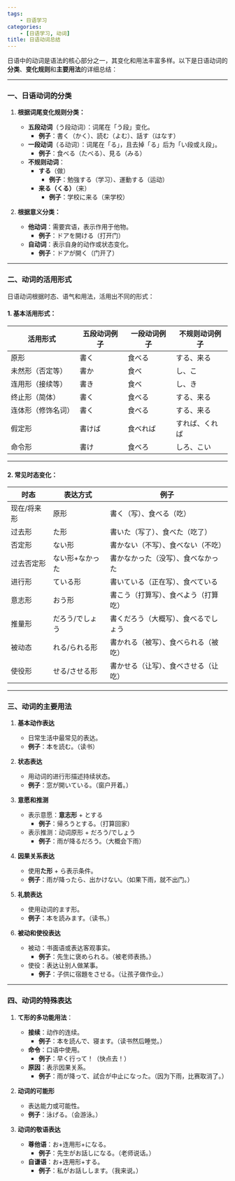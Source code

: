 ```yaml
---
tags:
    - 日语学习
categories:
    - [日语学习, 动词]
title: 日语动词总结
---
```


日语中的动词是语法的核心部分之一，其变化和用法丰富多样。以下是日语动词的**分类**、**变化规则**和**主要用法**的详细总结：

---

### 一、**日语动词的分类**

1. **根据词尾变化规则分类：**

    - **五段动词**（う段动词）：词尾在「う段」变化。
        - **例子**：書く（かく）、読む（よむ）、話す（はなす）
    - **一段动词**（る动词）：词尾在「る」，且去掉「る」后为「い段或え段」。
        - **例子**：食べる（たべる）、見る（みる）
    - **不规则动词**：
        - **する**（做）
            - **例子**：勉強する（学习）、運動する（运动）
        - **来る（くる）**（来）
            - **例子**：学校に来る（来学校）

2. **根据意义分类：**
    - **他动词**：需要宾语，表示作用于他物。
        - **例子**：ドアを開ける（打开门）
    - **自动词**：表示自身的动作或状态变化。
        - **例子**：ドアが開く（门开了）

---

### 二、**动词的活用形式**

日语动词根据时态、语气和用法，活用出不同的形式：

#### 1. **基本活用形式**：

| 活用形式           | 五段动词例子 | 一段动词例子 | 不规则动词例子 |
| ------------------ | ------------ | ------------ | -------------- |
| 原形               | 書く         | 食べる       | する、来る     |
| 未然形（否定等）   | 書か         | 食べ         | し、こ         |
| 连用形（接续等）   | 書き         | 食べ         | し、き         |
| 终止形（简体）     | 書く         | 食べる       | する、来る     |
| 连体形（修饰名词） | 書く         | 食べる       | する、来る     |
| 假定形             | 書けば       | 食べれば     | すれば、くれば |
| 命令形             | 書け         | 食べろ       | しろ、こい     |

---

#### 2. **常见时态变化**：

| 时态        | 表达方式        | 例子                                 |
| ----------- | --------------- | ------------------------------------ |
| 现在/将来形 | 原形            | 書く（写）、食べる（吃）             |
| 过去形      | た形            | 書いた（写了）、食べた（吃了）       |
| 否定形      | ない形          | 書かない（不写）、食べない（不吃）   |
| 过去否定形  | ない形+なかった | 書かなかった（没写）、食べなかった   |
| 进行形      | ている形        | 書いている（正在写）、食べている     |
| 意志形      | おう形          | 書こう（打算写）、食べよう（打算吃） |
| 推量形      | だろう/でしょう | 書くだろう（大概写）、食べるでしょう |
| 被动态      | れる/られる形   | 書かれる（被写）、食べられる（被吃） |
| 使役形      | せる/させる形   | 書かせる（让写）、食べさせる（让吃） |

---

### 三、**动词的主要用法**

1. **基本动作表达**

    - 日常生活中最常见的表达。
    - **例子**：本を読む。（读书）

2. **状态表达**

    - 用动词的进行形描述持续状态。
    - **例子**：窓が開いている。（窗户开着。）

3. **意愿和推测**

    - 表示意愿：**意志形** + とする
        - **例子**：帰ろうとする。（打算回家）
    - 表示推测：动词原形 + だろう/でしょう
        - **例子**：雨が降るだろう。（大概会下雨）

4. **因果关系表达**

    - 使用**た形** + ら表示条件。
    - **例子**：雨が降ったら、出かけない。（如果下雨，就不出门。）

5. **礼貌表达**

    - 使用动词的ます形。
    - **例子**：本を読みます。（读书。）

6. **被动和使役表达**
    - 被动：书面语或表达客观事实。
        - **例子**：先生に褒められる。（被老师表扬。）
    - 使役：表达让别人做某事。
        - **例子**：子供に宿題をさせる。（让孩子做作业。）

---

### 四、**动词的特殊表达**

1. **て形的多功能用法**：

    - **接续**：动作的连续。
        - **例子**：本を読んで、寝ます。（读书然后睡觉。）
    - **命令**：口语中使用。
        - **例子**：早く行って！（快点去！）
    - **原因**：表示因果关系。
        - **例子**：雨が降って、試合が中止になった。（因为下雨，比赛取消了。）

2. **动词的可能形**

    - 表达能力或可能性。
    - **例子**：泳げる。（会游泳。）

3. **动词的敬语表达**
    - **尊他语**：お+连用形+になる。
        - **例子**：先生がお話しになる。（老师说话。）
    - **自谦语**：お+连用形+する。
        - **例子**：私がお話しします。（我来说。）
